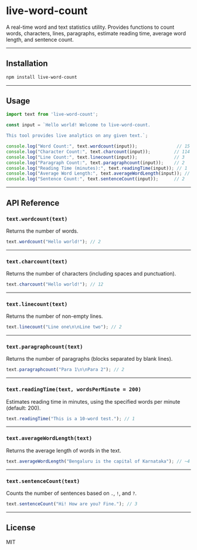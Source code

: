 # live-word-count

A real-time word and text statistics utility. Provides functions to count words, characters, lines, paragraphs, estimate reading time, average word length, and sentence count.

---

## Installation

```bash
npm install live-word-count
```

---

## Usage

```js
import text from 'live-word-count';

const input = `Hello world! Welcome to live-word-count.

This tool provides live analytics on any given text.`;

console.log("Word Count:", text.wordcount(input));               // 15
console.log("Character Count:", text.charcount(input));         // 114
console.log("Line Count:", text.linecount(input));              // 3
console.log("Paragraph Count:", text.paragraphcount(input));    // 2
console.log("Reading Time (minutes):", text.readingTime(input)); // 1
console.log("Average Word Length:", text.averageWordLength(input)); // ~5.2
console.log("Sentence Count:", text.sentenceCount(input));      // 2
```

---

## API Reference

### `text.wordcount(text)`

Returns the number of words.

```js
text.wordcount("Hello world!"); // 2
```

---

### `text.charcount(text)`

Returns the number of characters (including spaces and punctuation).

```js
text.charcount("Hello world!"); // 12
```

---

### `text.linecount(text)`

Returns the number of non-empty lines.

```js
text.linecount("Line one\n\nLine two"); // 2
```

---

### `text.paragraphcount(text)`

Returns the number of paragraphs (blocks separated by blank lines).

```js
text.paragraphcount("Para 1\n\nPara 2"); // 2
```

---

### `text.readingTime(text, wordsPerMinute = 200)`

Estimates reading time in minutes, using the specified words per minute (default: 200).

```js
text.readingTime("This is a 10-word test."); // 1
```

---

### `text.averageWordLength(text)`

Returns the average length of words in the text.

```js
text.averageWordLength("Bengaluru is the capital of Karnataka"); // ~4
```

---

### `text.sentenceCount(text)`

Counts the number of sentences based on `.`, `!`, and `?`.

```js
text.sentenceCount("Hi! How are you? Fine."); // 3
```

---

## License

MIT

